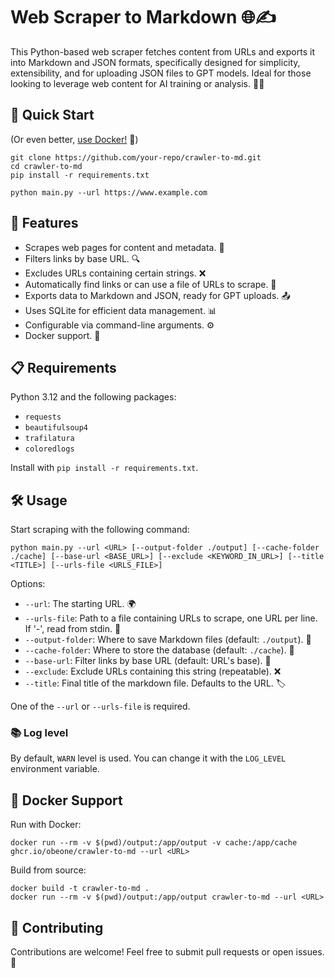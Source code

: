 # Web Scraper to Markdown 🌐✍️

This Python-based web scraper fetches content from URLs and exports it into Markdown and JSON formats, specifically designed for simplicity, extensibility, and for uploading JSON files to GPT models. Ideal for those looking to leverage web content for AI training or analysis. 🤖💡

## 🚀 Quick Start

(Or even better, [use Docker!](#-docker-support) 🐳)

```shell
git clone https://github.com/your-repo/crawler-to-md.git
cd crawler-to-md
pip install -r requirements.txt

python main.py --url https://www.example.com
```

## 🌟 Features

- Scrapes web pages for content and metadata. 📄
- Filters links by base URL. 🔍
- Excludes URLs containing certain strings. ❌
- Automatically find links or can use a file of URLs to scrape. 🔗
- Exports data to Markdown and JSON, ready for GPT uploads. 📤
- Uses SQLite for efficient data management. 📊
- Configurable via command-line arguments. ⚙️
- Docker support. 🐳

## 📋 Requirements

Python 3.12 and the following packages:

- `requests`
- `beautifulsoup4`
- `trafilatura`
- `coloredlogs`

Install with `pip install -r requirements.txt`.

## 🛠 Usage

Start scraping with the following command:

```shell
python main.py --url <URL> [--output-folder ./output] [--cache-folder ./cache] [--base-url <BASE_URL>] [--exclude <KEYWORD_IN_URL>] [--title <TITLE>] [--urls-file <URLS_FILE>]
```

Options:

- `--url`: The starting URL. 🌍
- `--urls-file`: Path to a file containing URLs to scrape, one URL per line. If '-', read from stdin. 📁
- `--output-folder`: Where to save Markdown files (default: `./output`). 📂
- `--cache-folder`: Where to store the database (default: `./cache`). 💾
- `--base-url`: Filter links by base URL (default: URL's base). 🔎
- `--exclude`: Exclude URLs containing this string (repeatable). ❌
- `--title`: Final title of the markdown file. Defaults to the URL. 🏷️

One of the `--url` or `--urls-file` is required.

### 📚 Log level

By default, `WARN` level is used. You can change it with the `LOG_LEVEL` environment variable.

## 🐳 Docker Support

Run with Docker:

```shell
docker run --rm -v $(pwd)/output:/app/output -v cache:/app/cache ghcr.io/obeone/crawler-to-md --url <URL>
```

Build from source:

```shell
docker build -t crawler-to-md .
docker run --rm -v $(pwd)/output:/app/output crawler-to-md --url <URL>
```

## 🤝 Contributing

Contributions are welcome! Feel free to submit pull requests or open issues. 🌟
